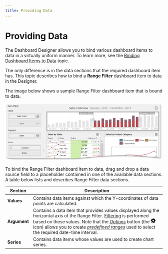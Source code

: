 ```yaml
---
title: Providing Data
---
```

# Providing Data
The Dashboard Designer allows you to bind various dashboard items to data in a virtually uniform manner. To learn more, see the [Binding Dashboard Items to Data](../../../../../dashboard-for-desktop/articles/dashboard-designer/binding-dashboard-items-to-data.md) topic.

The only difference is in the data sections that the required dashboard item has. This topic describes how to bind a **Range Filter** dashboard item to data in the Designer.

The image below shows a sample Range Filter dashboard item that is bound to data.

![RangeProvidingData_Main](../../../../images/Img117712.png)

To bind the Range Filter dashboard item to data, drag and drop a data source field to a placeholder contained in one of the available data sections. A table below lists and describes Range Filter data sections.

| Section | Description |
|---|---|
| **Values** | Contains data items against which the Y-coordinates of data points are calculated. |
| **Argument** | Contains a data item that provides values displayed along the horizontal axis of the Range Filter. [Filtering](../../../../../dashboard-for-desktop/articles/dashboard-designer/designing-dashboard-items/range-filter/interactivity.md) is performed based on these values. Note that the _[Options](../../../../../dashboard-for-desktop/articles/dashboard-designer/ui-elements/data-items-pane.md)_ button (the ![BoundImageAttributeOptionsButton](../../../../images/Img123296.png) icon) allows you to create _[predefined ranges](../../../../../dashboard-for-desktop/articles/dashboard-designer/designing-dashboard-items/range-filter/predefined-ranges.md)_ used to select the required date-time interval. |
| **Series** | Contains data items whose values are used to create chart series. |